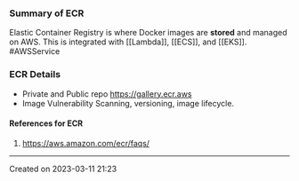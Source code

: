 ### Summary of ECR
Elastic Container Registry is where Docker images are **stored** and managed on AWS. This is integrated with [[Lambda]], [[ECS]], and [[EKS]]. #AWSService 

### ECR Details
- Private and Public repo https://gallery.ecr.aws
- Image Vulnerability Scanning, versioning, image lifecycle.
#### References for ECR
1. https://aws.amazon.com/ecr/faqs/

---
Created on 2023-03-11 21:23